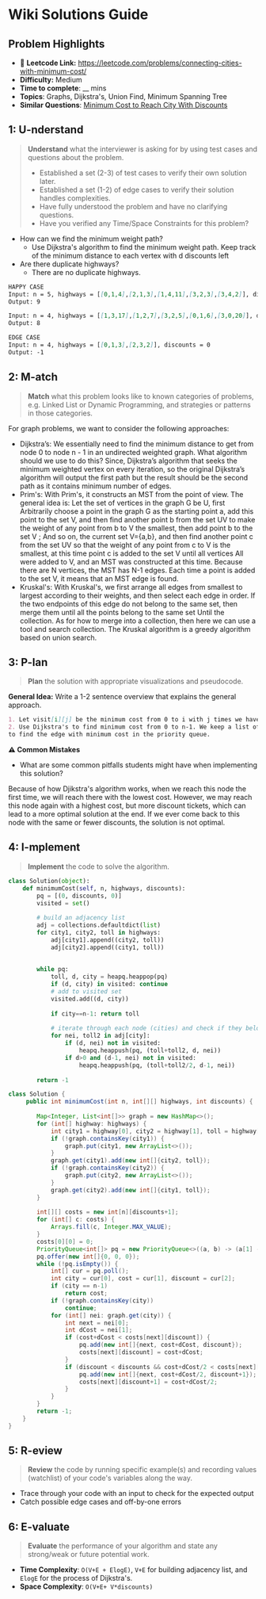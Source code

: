 # Wiki Solutions Guide

## Problem Highlights

* 🔗 **Leetcode Link:** <https://leetcode.com/problems/connecting-cities-with-minimum-cost/>
* **Difficulty:** Medium
* **Time to complete**: __ mins
* **Topics**: Graphs, Dijkstra's, Union Find, Minimum Spanning Tree
* **Similar Questions**: [Minimum Cost to Reach City With Discounts](https://leetcode.com/problems/minimum-cost-to-reach-city-with-discounts/)
    
## 1: U-nderstand
 
> **Understand** what the interviewer is asking for by using test cases and questions about the problem.
> 
> - Established a set (2-3) of test cases to verify their own solution later.
> - Established a set (1-2) of edge cases to verify their solution handles complexities.
> - Have fully understood the problem and have no clarifying questions.
> - Have you verified any Time/Space Constraints for this problem?

- How can we find the minimum weight path?
  - Use Dijkstra's algorithm to find the minimum weight path. Keep track of the minimum distance to each vertex with d discounts left
- Are there duplicate highways?
  - There are no duplicate highways.
   
```markdown
HAPPY CASE
Input: n = 5, highways = [[0,1,4],[2,1,3],[1,4,11],[3,2,3],[3,4,2]], discounts = 1
Output: 9

Input: n = 4, highways = [[1,3,17],[1,2,7],[3,2,5],[0,1,6],[3,0,20]], discounts = 20
Output: 8

EDGE CASE
Input: n = 4, highways = [[0,1,3],[2,3,2]], discounts = 0
Output: -1
```   
    
## 2: M-atch

<!-- See https://docs.google.com/document/d/1hYT1hoOJ6pFIt8A5q-PIZmYP7pB4WqlzyUJgFx9x2mY/edit#heading=h.ya2de4n4zsds for list of algorithms based on question type-->

> **Match** what this problem looks like to known categories of problems, e.g. Linked List or Dynamic Programming, and strategies or patterns in those categories.

For graph problems, we want to consider the following approaches:

* Dijkstra’s: We essentially need to find the minimum distance to get from node 0 to node n - 1 in an undirected weighted graph. What algorithm should we use to do this? Since, Dijkstra’s algorithm that seeks the minimum weighted vertex on every iteration, so the original Dijkstra’s algorithm will output the first path but the result should be the second path as it contains minimum number of edges.
* Prim's: With Prim's, it constructs an MST from the point of view. The general idea is: Let the set of vertices in the graph G be U, first Arbitrarily choose a point in the graph G as the starting point a, add this point to the set V, and then find another point b from the set UV to make the weight of any point from b to V the smallest, then add point b to the set V ; And so on, the current set V={a,b}, and then find another point c from the set UV so that the weight of any point from c to V is the smallest, at this time point c is added to the set V until all vertices All were added to V, and an MST was constructed at this time. Because there are N vertices, the MST has N-1 edges. Each time a point is added to the set V, it means that an MST edge is found.
* Kruskal's: With Kruskal's, we first arrange all edges from smallest to largest according to their weights, and then select each edge in order. If the two endpoints of this edge do not belong to the same set, then merge them until all the points belong to the same set Until the collection. As for how to merge into a collection, then here we can use a tool and search collection. The Kruskal algorithm is a greedy algorithm based on union search.


## 3: P-lan

> **Plan** the solution with appropriate visualizations and pseudocode.

**General Idea:** Write a 1-2 sentence overview that explains the general approach.

```markdown
1. Let visit[i][j] be the minimum cost from 0 to i with j times we have to use discount
2. Use Dijkstra's to find minimum cost from 0 to n-1. We keep a list of minimum cost for the current node and update
to find the edge with minimum cost in the priority queue.
```

**⚠️ Common Mistakes**

* What are some common pitfalls students might have when implementing this solution?

Because of how Djikstra's algorithm works, when we reach this node the first time, we will reach there with the lowest cost.  However, we may reach this node again with a highest cost, but more discount tickets, which can lead to a more optimal solution at the end.  If we ever come back to this node with the same or fewer discounts, the solution is not optimal.

## 4: I-mplement

> **Implement** the code to solve the algorithm.

```python
class Solution(object):
    def minimumCost(self, n, highways, discounts):
        pq = [(0, discounts, 0)]
        visited = set()
        
        # build an adjacency list
        adj = collections.defaultdict(list)
        for city1, city2, toll in highways:
            adj[city1].append((city2, toll))
            adj[city2].append((city1, toll))
        
        
        while pq:
            toll, d, city = heapq.heappop(pq)
            if (d, city) in visited: continue
            # add to visited set
            visited.add((d, city))
            
            if city==n-1: return toll
            
            # iterate through each node (cities) and check if they belong to the same connected component or not
            for nei, toll2 in adj[city]:
                if (d, nei) not in visited:
                    heapq.heappush(pq, (toll+toll2, d, nei))
                if d>0 and (d-1, nei) not in visited:
                    heapq.heappush(pq, (toll+toll2/2, d-1, nei))    
        
        return -1
```
```java
class Solution {
     public int minimumCost(int n, int[][] highways, int discounts) {
        
        Map<Integer, List<int[]>> graph = new HashMap<>();
        for (int[] highway: highways) {
            int city1 = highway[0], city2 = highway[1], toll = highway[2];
            if (!graph.containsKey(city1)) {
                graph.put(city1, new ArrayList<>());
            }
            graph.get(city1).add(new int[]{city2, toll});
            if (!graph.containsKey(city2)) {
                graph.put(city2, new ArrayList<>());
            }
            graph.get(city2).add(new int[]{city1, toll});
        }
        
        int[][] costs = new int[n][discounts+1];
        for (int[] c: costs) {
            Arrays.fill(c, Integer.MAX_VALUE);
        }
        costs[0][0] = 0;
        PriorityQueue<int[]> pq = new PriorityQueue<>((a, b) -> (a[1] - b[1]));
        pq.offer(new int[]{0, 0, 0});
        while (!pq.isEmpty()) {
            int[] cur = pq.poll();
            int city = cur[0], cost = cur[1], discount = cur[2];
            if (city == n-1)
                return cost;
            if (!graph.containsKey(city))
                continue;
            for (int[] nei: graph.get(city)) {
                int next = nei[0];
                int dCost = nei[1];
                if (cost+dCost < costs[next][discount]) {
                    pq.add(new int[]{next, cost+dCost, discount});
                    costs[next][discount] = cost+dCost;
                }
                if (discount < discounts && cost+dCost/2 < costs[next][discount+1]) {
                    pq.add(new int[]{next, cost+dCost/2, discount+1});
                    costs[next][discount+1] = cost+dCost/2;
                }
            }
        }
        return -1;
    }
}
```
    
## 5: R-eview

> **Review** the code by running specific example(s) and recording values (watchlist) of your code's variables along the way.

- Trace through your code with an input to check for the expected output
- Catch possible edge cases and off-by-one errors

## 6: E-valuate

> **Evaluate** the performance of your algorithm and state any strong/weak or future potential work.

* **Time Complexity**: `O(V+E + ElogE)`, `V+E` for building adjacency list, and `ElogE` for the process of Dijkstra's.
* **Space Complexity**: `O(V+E+ V*discounts)`